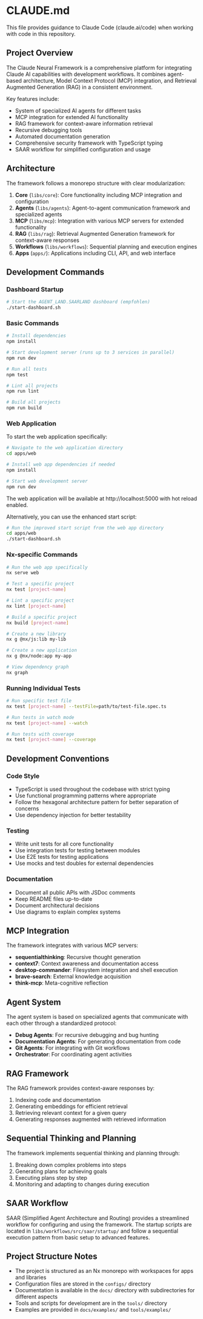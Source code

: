 # CLAUDE.md

This file provides guidance to Claude Code (claude.ai/code) when working with code in this repository.

## Project Overview

The Claude Neural Framework is a comprehensive platform for integrating Claude AI capabilities with development workflows. It combines agent-based architecture, Model Context Protocol (MCP) integration, and Retrieval Augmented Generation (RAG) in a consistent environment.

Key features include:
- System of specialized AI agents for different tasks
- MCP integration for extended AI functionality
- RAG framework for context-aware information retrieval
- Recursive debugging tools
- Automated documentation generation
- Comprehensive security framework with TypeScript typing
- SAAR workflow for simplified configuration and usage

## Architecture

The framework follows a monorepo structure with clear modularization:

1. **Core** (`libs/core`): Core functionality including MCP integration and configuration
2. **Agents** (`libs/agents`): Agent-to-agent communication framework and specialized agents
3. **MCP** (`libs/mcp`): Integration with various MCP servers for extended functionality
4. **RAG** (`libs/rag`): Retrieval Augmented Generation framework for context-aware responses
5. **Workflows** (`libs/workflows`): Sequential planning and execution engines
6. **Apps** (`apps/`): Applications including CLI, API, and web interface

## Development Commands

### Dashboard Startup

```bash
# Start the AGENT_LAND.SAARLAND dashboard (empfohlen)
./start-dashboard.sh
```

### Basic Commands

```bash
# Install dependencies
npm install

# Start development server (runs up to 3 services in parallel)
npm run dev

# Run all tests
npm test

# Lint all projects
npm run lint

# Build all projects
npm run build
```

### Web Application

To start the web application specifically:

```bash
# Navigate to the web application directory
cd apps/web

# Install web app dependencies if needed
npm install

# Start web development server
npm run dev
```

The web application will be available at http://localhost:5000 with hot reload enabled.

Alternatively, you can use the enhanced start script:

```bash
# Run the improved start script from the web app directory
cd apps/web
./start-dashboard.sh
```

### Nx-specific Commands

```bash
# Run the web app specifically
nx serve web

# Test a specific project
nx test [project-name]

# Lint a specific project
nx lint [project-name]

# Build a specific project
nx build [project-name]

# Create a new library
nx g @nx/js:lib my-lib

# Create a new application
nx g @nx/node:app my-app

# View dependency graph
nx graph
```

### Running Individual Tests

```bash
# Run specific test file
nx test [project-name] --testFile=path/to/test-file.spec.ts

# Run tests in watch mode
nx test [project-name] --watch

# Run tests with coverage
nx test [project-name] --coverage
```

## Development Conventions

### Code Style

- TypeScript is used throughout the codebase with strict typing
- Use functional programming patterns where appropriate
- Follow the hexagonal architecture pattern for better separation of concerns
- Use dependency injection for better testability

### Testing

- Write unit tests for all core functionality
- Use integration tests for testing between modules
- Use E2E tests for testing applications
- Use mocks and test doubles for external dependencies

### Documentation

- Document all public APIs with JSDoc comments
- Keep README files up-to-date
- Document architectural decisions
- Use diagrams to explain complex systems

## MCP Integration

The framework integrates with various MCP servers:

- **sequentialthinking**: Recursive thought generation
- **context7**: Context awareness and documentation access
- **desktop-commander**: Filesystem integration and shell execution
- **brave-search**: External knowledge acquisition
- **think-mcp**: Meta-cognitive reflection

## Agent System

The agent system is based on specialized agents that communicate with each other through a standardized protocol:

- **Debug Agents**: For recursive debugging and bug hunting
- **Documentation Agents**: For generating documentation from code
- **Git Agents**: For integrating with Git workflows
- **Orchestrator**: For coordinating agent activities

## RAG Framework

The RAG framework provides context-aware responses by:

1. Indexing code and documentation
2. Generating embeddings for efficient retrieval
3. Retrieving relevant context for a given query
4. Generating responses augmented with retrieved information

## Sequential Thinking and Planning

The framework implements sequential thinking and planning through:

1. Breaking down complex problems into steps
2. Generating plans for achieving goals
3. Executing plans step by step
4. Monitoring and adapting to changes during execution

## SAAR Workflow

SAAR (Simplified Agent Architecture and Routing) provides a streamlined workflow for configuring and using the framework. The startup scripts are located in `libs/workflows/src/saar/startup/` and follow a sequential execution pattern from basic setup to advanced features.

## Project Structure Notes

- The project is structured as an Nx monorepo with workspaces for apps and libraries
- Configuration files are stored in the `configs/` directory
- Documentation is available in the `docs/` directory with subdirectories for different aspects
- Tools and scripts for development are in the `tools/` directory
- Examples are provided in `docs/examples/` and `tools/examples/`